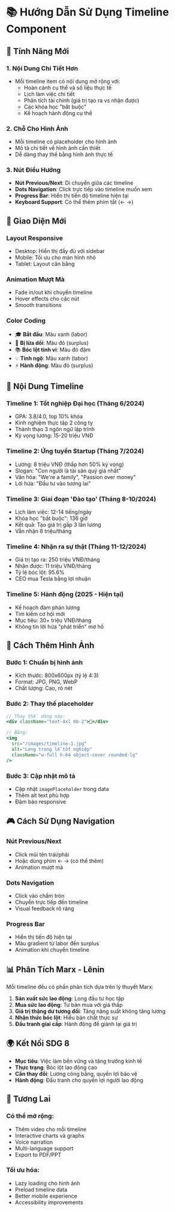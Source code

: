 # 📚 Hướng Dẫn Sử Dụng Timeline Component

## 🎯 Tính Năng Mới

### 1. **Nội Dung Chi Tiết Hơn**
- Mỗi timeline item có nội dung mở rộng với:
  - Hoàn cảnh cụ thể và số liệu thực tế
  - Lịch làm việc chi tiết
  - Phân tích tài chính (giá trị tạo ra vs nhận được)
  - Các khóa học "bắt buộc"
  - Kế hoạch hành động cụ thể

### 2. **Chỗ Cho Hình Ảnh**
- Mỗi timeline có placeholder cho hình ảnh
- Mô tả chi tiết về hình ảnh cần thiết
- Dễ dàng thay thế bằng hình ảnh thực tế

### 3. **Nút Điều Hướng**
- **Nút Previous/Next**: Di chuyển giữa các timeline
- **Dots Navigation**: Click trực tiếp vào timeline muốn xem
- **Progress Bar**: Hiển thị tiến độ timeline hiện tại
- **Keyboard Support**: Có thể thêm phím tắt (← →)

## 🎨 Giao Diện Mới

### **Layout Responsive**
- Desktop: Hiển thị đầy đủ với sidebar
- Mobile: Tối ưu cho màn hình nhỏ
- Tablet: Layout cân bằng

### **Animation Mượt Mà**
- Fade in/out khi chuyển timeline
- Hover effects cho các nút
- Smooth transitions

### **Color Coding**
- 🎓 **Bắt đầu**: Màu xanh (labor)
- 🚀 **Bị lừa dối**: Màu đỏ (surplus)
- 📚 **Bóc lột tinh vi**: Màu đỏ đậm
- 💡 **Tỉnh ngộ**: Màu xanh (labor)
- ⚡ **Hành động**: Màu đỏ (surplus)

## 📝 Nội Dung Timeline

### **Timeline 1: Tốt nghiệp Đại học (Tháng 6/2024)**
- GPA: 3.8/4.0, top 10% khóa
- Kinh nghiệm thực tập 2 công ty
- Thành thạo 3 ngôn ngữ lập trình
- Kỳ vọng lương: 15-20 triệu VNĐ

### **Timeline 2: Ứng tuyển Startup (Tháng 7/2024)**
- Lương: 8 triệu VNĐ (thấp hơn 50% kỳ vọng)
- Slogan: "Con người là tài sản quý giá nhất"
- Văn hóa: "We're a family", "Passion over money"
- Lời hứa: "Đầu tư vào tương lai"

### **Timeline 3: Giai đoạn 'Đào tạo' (Tháng 8-10/2024)**
- Lịch làm việc: 12-14 tiếng/ngày
- Khóa học "bắt buộc": 136 giờ
- Kết quả: Tạo giá trị gấp 3 lần lương
- Vẫn nhận 8 triệu/tháng

### **Timeline 4: Nhận ra sự thật (Tháng 11-12/2024)**
- Giá trị tạo ra: 250 triệu VNĐ/tháng
- Nhận được: 11 triệu VNĐ/tháng
- Tỷ lệ bóc lột: 95.6%
- CEO mua Tesla bằng lợi nhuận

### **Timeline 5: Hành động (2025 - Hiện tại)**
- Kế hoạch đàm phán lương
- Tìm kiếm cơ hội mới
- Mục tiêu: 30+ triệu VNĐ/tháng
- Không tin lời hứa "phát triển" mơ hồ

## 🔧 Cách Thêm Hình Ảnh

### **Bước 1: Chuẩn bị hình ảnh**
- Kích thước: 800x600px (tỷ lệ 4:3)
- Format: JPG, PNG, WebP
- Chất lượng: Cao, rõ nét

### **Bước 2: Thay thế placeholder**
```jsx
// Thay thế dòng này:
<div className="text-4xl mb-2">📸</div>

// Bằng:
<img 
  src="/images/timeline-1.jpg" 
  alt="Long trong lễ tốt nghiệp"
  className="w-full h-64 object-cover rounded-lg"
/>
```

### **Bước 3: Cập nhật mô tả**
- Cập nhật `imagePlaceholder` trong data
- Thêm alt text phù hợp
- Đảm bảo responsive

## 🎮 Cách Sử Dụng Navigation

### **Nút Previous/Next**
- Click mũi tên trái/phải
- Hoặc dùng phím ← → (có thể thêm)
- Animation mượt mà

### **Dots Navigation**
- Click vào chấm tròn
- Chuyển trực tiếp đến timeline
- Visual feedback rõ ràng

### **Progress Bar**
- Hiển thị tiến độ hiện tại
- Màu gradient từ labor đến surplus
- Animation khi chuyển timeline

## 📊 Phân Tích Marx - Lênin

Mỗi timeline đều có phần phân tích dựa trên lý thuyết Marx:

1. **Sản xuất sức lao động**: Long đầu tư học tập
2. **Mua sức lao động**: Tư bản mua với giá thấp
3. **Giá trị thặng dư tương đối**: Tăng năng suất không tăng lương
4. **Nhận thức bóc lột**: Hiểu bản chất thực sự
5. **Đấu tranh giai cấp**: Hành động để giành lại giá trị

## 🌍 Kết Nối SDG 8

- **Mục tiêu**: Việc làm bền vững và tăng trưởng kinh tế
- **Thực trạng**: Bóc lột lao động cao
- **Cần thay đổi**: Lương công bằng, quyền lợi bảo vệ
- **Hành động**: Đấu tranh cho quyền lợi người lao động

## 🚀 Tương Lai

### **Có thể mở rộng:**
- Thêm video cho mỗi timeline
- Interactive charts và graphs
- Voice narration
- Multi-language support
- Export to PDF/PPT

### **Tối ưu hóa:**
- Lazy loading cho hình ảnh
- Preload timeline data
- Better mobile experience
- Accessibility improvements
